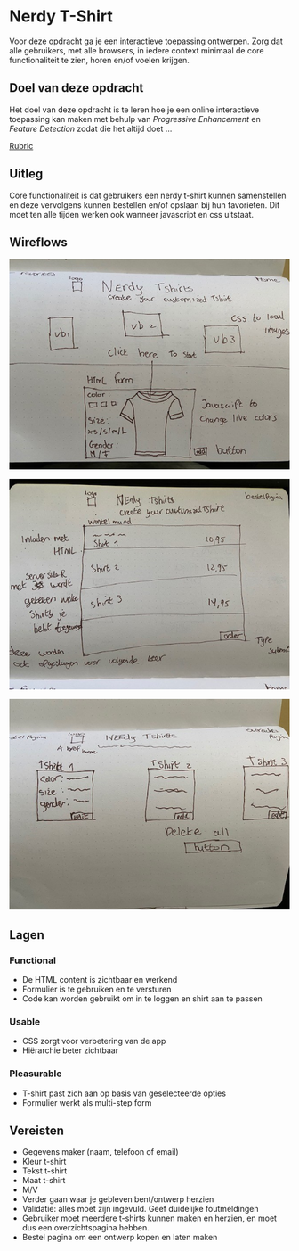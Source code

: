 # Nerdy T-Shirt

Voor deze opdracht ga je een interactieve toepassing ontwerpen. Zorg dat alle gebruikers, met alle browsers, in iedere context minimaal de core functionaliteit te zien, horen en/of voelen krijgen.

## Doel van deze opdracht

Het doel van deze opdracht is te leren hoe je een online interactieve toepassing kan maken met behulp van _Progressive Enhancement_ en _Feature Detection_ zodat die het altijd doet ...

[Rubric](https://docs.google.com/spreadsheets/d/1MV3BWwwg_Zz1n-S_qOM4iSm4gA4M6g0xAxGacyaPuac/)

## Uitleg

Core functionaliteit is dat gebruikers een nerdy t-shirt kunnen samenstellen en deze vervolgens kunnen bestellen en/of opslaan bij hun favorieten. Dit moet ten alle tijden werken ook wanneer javascript en css uitstaat.

## Wireflows

![Frontend ](https://github.com/NielsPeeters96/Nerdy-tshirt/blob/master/Public/img/Home.jpg)

![Frontend ](https://github.com/NielsPeeters96/Nerdy-tshirt/blob/master/Public/img/Bestelpagina.jpg)

![Frontend ](https://github.com/NielsPeeters96/Nerdy-tshirt/blob/master/Public/img/Overzichtspagina.jpg)

## Lagen

### Functional
- De HTML content is zichtbaar en werkend
- Formulier is te gebruiken en te versturen
- Code kan worden gebruikt om in te loggen en shirt aan te passen

### Usable
- CSS zorgt voor verbetering van de app
- Hiërarchie beter zichtbaar

### Pleasurable
- T-shirt past zich aan op basis van geselecteerde opties
- Formulier werkt als multi-step form

## Vereisten

- Gegevens maker (naam, telefoon of email)
- Kleur t-shirt
- Tekst t-shirt
- Maat t-shirt
- M/V
- Verder gaan waar je gebleven bent/ontwerp herzien
- Validatie: alles moet zijn ingevuld. Geef duidelijke foutmeldingen
- Gebruiker moet meerdere t-shirts kunnen maken en herzien, en moet dus een overzichtspagina hebben.
- Bestel pagina om een ontwerp kopen en laten maken
